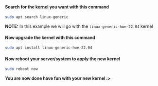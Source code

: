 #### Search for the kernel you want with this command
```bash
sudo apt search linux-generic
```
**NOTE:** In this example we will go with the `linux-generic-hwe-22.04` kernel

#### Now upgrade the kernel with this command
```bash
sudo apt install linux-generic-hwe-22.04
```

#### Now reboot your server/system to apply the new kernel
```bash
sudo reboot now
```
**You are now done have fun with your new kernel :>**